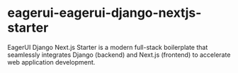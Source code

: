 # eagerui-eagerui-django-nextjs-starter
EagerUI Django Next.js Starter is a modern full-stack boilerplate that seamlessly integrates Django (backend) and Next.js (frontend) to accelerate web application development.
